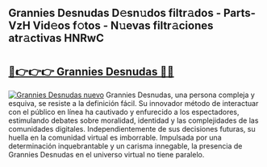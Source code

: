 ## Grannies Desnudas D𝚎sn𝚞dos filtr𝚊dos - Parts-VzH Vid𝚎os f𝚘tos - N𝚞evas filtr𝚊ciones atr𝚊ctivas HNRwC

# <h2><a href="http://mbcmq7.tromn.icu/?c=Grannies+Desnudas">🔗👉👉👉 Grannies Desnudas 🔗🔗</a></h2>

[![Grannies Desnudas nuevo](https://i.imgur.com/pEAQMta.gif)](http://mbcmq7.tromn.icu/?c=Grannies+Desnudas)
Grannies Desnudas, una persona compleja y esquiva, se resiste a la definición fácil. Su innovador método de interactuar con el público en línea ha cautivado y enfurecido a los espectadores, estimulando debates sobre moralidad, identidad y las complejidades de las comunidades digitales. Independientemente de sus decisiones futuras, su huella en la comunidad virtual es imborrable. Impulsada por una determinación inquebrantable y un carisma innegable, la presencia de Grannies Desnudas en el universo virtual no tiene paralelo.
